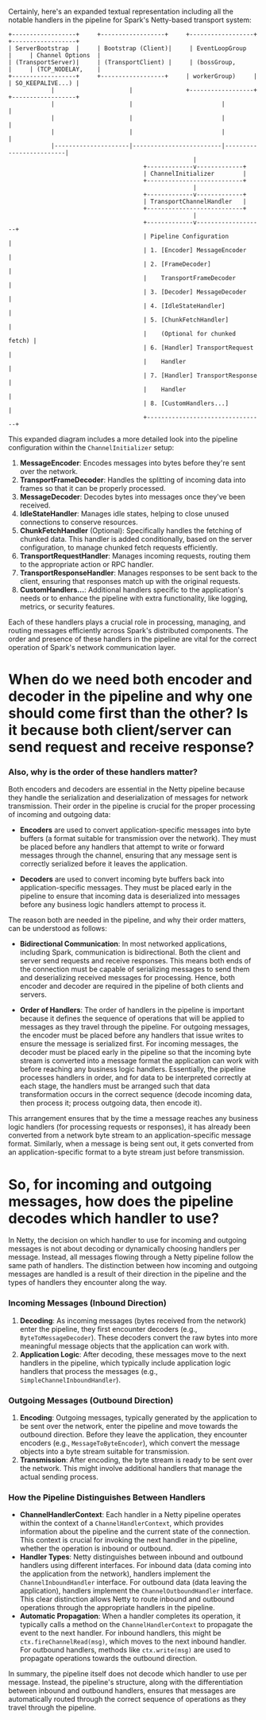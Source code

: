 Certainly, here's an expanded textual representation including all the notable handlers in the pipeline for Spark's Netty-based transport system:

```
+------------------+     +------------------+     +------------------+     +------------------+
| ServerBootstrap  |     | Bootstrap (Client)|     | EventLoopGroup   |     | Channel Options  |
| (TransportServer)|     | (TransportClient) |     | (bossGroup,      |     | (TCP_NODELAY,    |
+------------------+     +------------------+     | workerGroup)     |     | SO_KEEPALIVE...) |
            |                     |               +------------------+     +------------------+
            |                     |                         |                         |
            |                     |                         |                         |
            |                     |                         |                         |
            |---------------------|-------------------------|-------------------------|
                                                    |
                                      +-------------v-------------+
                                      | ChannelInitializer        |
                                      +---------------------------+
                                                    |
                                      +-------------v-------------+
                                      | TransportChannelHandler   |
                                      +---------------------------+
                                                    |
                                      +-------------v-------------------+
                                      | Pipeline Configuration          |
                                      | 1. [Encoder] MessageEncoder     |
                                      | 2. [FrameDecoder]               |
                                      |    TransportFrameDecoder        |
                                      | 3. [Decoder] MessageDecoder     |
                                      | 4. [IdleStateHandler]           |
                                      | 5. [ChunkFetchHandler]          |
                                      |    (Optional for chunked fetch) |
                                      | 6. [Handler] TransportRequest   |
                                      |    Handler                      |
                                      | 7. [Handler] TransportResponse  |
                                      |    Handler                      |
                                      | 8. [CustomHandlers...]          |
                                      +---------------------------------+
```

This expanded diagram includes a more detailed look into the pipeline configuration within the `ChannelInitializer` setup:

1. **MessageEncoder**: Encodes messages into bytes before they're sent over the network.
2. **TransportFrameDecoder**: Handles the splitting of incoming data into frames so that it can be properly processed.
3. **MessageDecoder**: Decodes bytes into messages once they've been received.
4. **IdleStateHandler**: Manages idle states, helping to close unused connections to conserve resources.
5. **ChunkFetchHandler** (Optional): Specifically handles the fetching of chunked data. This handler is added conditionally, based on the server configuration, to manage chunked fetch requests efficiently.
6. **TransportRequestHandler**: Manages incoming requests, routing them to the appropriate action or RPC handler.
7. **TransportResponseHandler**: Manages responses to be sent back to the client, ensuring that responses match up with the original requests.
8. **CustomHandlers...**: Additional handlers specific to the application's needs or to enhance the pipeline with extra functionality, like logging, metrics, or security features.

Each of these handlers plays a crucial role in processing, managing, and routing messages efficiently across Spark's distributed components. The order and presence of these handlers in the pipeline are vital for the correct operation of Spark's network communication layer.

# When do we need both encoder and decoder in the pipeline and why one should come first than the other? Is it because both client/server can send request and receive response?

### Also, why is the order of these handlers matter?

Both encoders and decoders are essential in the Netty pipeline because they handle the serialization and deserialization of messages for network transmission. Their order in the pipeline is crucial for the proper processing of incoming and outgoing data:

- **Encoders** are used to convert application-specific messages into byte buffers (a format suitable for transmission over the network). They must be placed before any handlers that attempt to write or forward messages through the channel, ensuring that any message sent is correctly serialized before it leaves the application.

- **Decoders** are used to convert incoming byte buffers back into application-specific messages. They must be placed early in the pipeline to ensure that incoming data is deserialized into messages before any business logic handlers attempt to process it.

The reason both are needed in the pipeline, and why their order matters, can be understood as follows:

- **Bidirectional Communication**: In most networked applications, including Spark, communication is bidirectional. Both the client and server send requests and receive responses. This means both ends of the connection must be capable of serializing messages to send them and deserializing received messages for processing. Hence, both encoder and decoder are required in the pipeline of both clients and servers.

- **Order of Handlers**: The order of handlers in the pipeline is important because it defines the sequence of operations that will be applied to messages as they travel through the pipeline. For outgoing messages, the encoder must be placed before any handlers that issue writes to ensure the message is serialized first. For incoming messages, the decoder must be placed early in the pipeline so that the incoming byte stream is converted into a message format the application can work with before reaching any business logic handlers. Essentially, the pipeline processes handlers in order, and for data to be interpreted correctly at each stage, the handlers must be arranged such that data transformation occurs in the correct sequence (decode incoming data, then process it; process outgoing data, then encode it).

This arrangement ensures that by the time a message reaches any business logic handlers (for processing requests or responses), it has already been converted from a network byte stream to an application-specific message format. Similarly, when a message is being sent out, it gets converted from an application-specific format to a byte stream just before transmission.

# So, for incoming and outgoing messages, how does the pipeline decodes which handler to use?

In Netty, the decision on which handler to use for incoming and outgoing messages is not about decoding or dynamically choosing handlers per message. Instead, all messages flowing through a Netty pipeline follow the same path of handlers. The distinction between how incoming and outgoing messages are handled is a result of their direction in the pipeline and the types of handlers they encounter along the way.

### Incoming Messages (Inbound Direction)

1. **Decoding**: As incoming messages (bytes received from the network) enter the pipeline, they first encounter decoders (e.g., `ByteToMessageDecoder`). These decoders convert the raw bytes into more meaningful message objects that the application can work with.
2. **Application Logic**: After decoding, these messages move to the next handlers in the pipeline, which typically include application logic handlers that process the messages (e.g., `SimpleChannelInboundHandler`).

### Outgoing Messages (Outbound Direction)

1. **Encoding**: Outgoing messages, typically generated by the application to be sent over the network, enter the pipeline and move towards the outbound direction. Before they leave the application, they encounter encoders (e.g., `MessageToByteEncoder`), which convert the message objects into a byte stream suitable for transmission.
2. **Transmission**: After encoding, the byte stream is ready to be sent over the network. This might involve additional handlers that manage the actual sending process.

### How the Pipeline Distinguishes Between Handlers

- **ChannelHandlerContext**: Each handler in a Netty pipeline operates within the context of a `ChannelHandlerContext`, which provides information about the pipeline and the current state of the connection. This context is crucial for invoking the next handler in the pipeline, whether the operation is inbound or outbound.
- **Handler Types**: Netty distinguishes between inbound and outbound handlers using different interfaces. For inbound data (data coming into the application from the network), handlers implement the `ChannelInboundHandler` interface. For outbound data (data leaving the application), handlers implement the `ChannelOutboundHandler` interface. This clear distinction allows Netty to route inbound and outbound operations through the appropriate handlers in the pipeline.
- **Automatic Propagation**: When a handler completes its operation, it typically calls a method on the `ChannelHandlerContext` to propagate the event to the next handler. For inbound handlers, this might be `ctx.fireChannelRead(msg)`, which moves to the next inbound handler. For outbound handlers, methods like `ctx.write(msg)` are used to propagate operations towards the outbound direction.

In summary, the pipeline itself does not decode which handler to use per message. Instead, the pipeline's structure, along with the differentiation between inbound and outbound handlers, ensures that messages are automatically routed through the correct sequence of operations as they travel through the pipeline.

